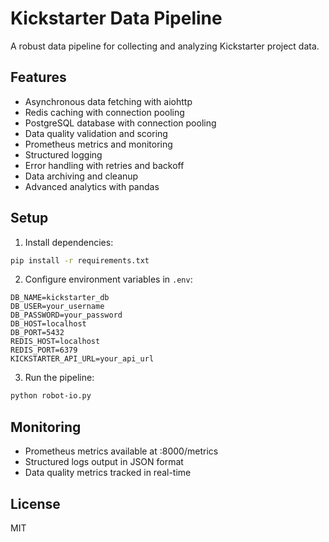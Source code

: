 # Kickstarter Data Pipeline

A robust data pipeline for collecting and analyzing Kickstarter project data.

## Features

- Asynchronous data fetching with aiohttp
- Redis caching with connection pooling
- PostgreSQL database with connection pooling
- Data quality validation and scoring
- Prometheus metrics and monitoring
- Structured logging
- Error handling with retries and backoff
- Data archiving and cleanup
- Advanced analytics with pandas

## Setup

1. Install dependencies:
```bash
pip install -r requirements.txt
```

2. Configure environment variables in `.env`:
```
DB_NAME=kickstarter_db
DB_USER=your_username
DB_PASSWORD=your_password
DB_HOST=localhost
DB_PORT=5432
REDIS_HOST=localhost
REDIS_PORT=6379
KICKSTARTER_API_URL=your_api_url
```

3. Run the pipeline:
```bash
python robot-io.py
```

## Monitoring

- Prometheus metrics available at :8000/metrics
- Structured logs output in JSON format
- Data quality metrics tracked in real-time

## License

MIT